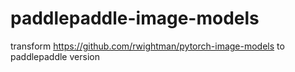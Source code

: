 # paddlepaddle-image-models
transform   https://github.com/rwightman/pytorch-image-models   to  paddlepaddle  version
